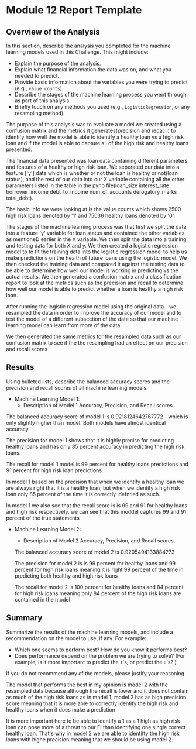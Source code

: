# Module 12 Report Template

## Overview of the Analysis

In this section, describe the analysis you completed for the machine learning models used in this Challenge. This might include:

* Explain the purpose of the analysis.
* Explain what financial information the data was on, and what you needed to predict.
* Provide basic information about the variables you were trying to predict (e.g., `value_counts`).
* Describe the stages of the machine learning process you went through as part of this analysis.
* Briefly touch on any methods you used (e.g., `LogisticRegression`, or any resampling method).

The purpose of this analysis was to evaluate a model we created using a confusion matrix and the metrics it generates(precision and recacll)
to identify how well the model is able to identify a healthy loan vs a high risk loan and if the model is able to capture
all of the high risk and healthy loans presented. 

The financial data presented was loan data containing different parameters and features of a healthy or high risk loan. We seperated our data into
a feature ['y'] data which is whether or not the loan is healthy or not(loan status), and the rest of our data into our X variable containing all the other
parameters listed in the table in the pynb file(loan_size	interest_rate	borrower_income	debt_to_income	num_of_accounts	derogatory_marks	total_debt).

The basic info we were looking at is the value counts which shows 2500 high risk loans denoted by '1' and 75036 healthy loans denoted by '0'.

The stages of the machine learning process was that first we split the data into a feature 'y' variable for loan status and contained the other variables
as mentioneD earlier in the X variable. We then split the data into a training and testing data for both X and y. We then created a logistic regression
model to to fit the training data into the logistic regression model to help us make predictions on the health of future loans using the logistic model. We then
checked the training data and compared it against the testing data to be able to determine how well our model is working in predicting vs the actual results.
We then generated a confusion matrix and a classification report to look at the metrics such as the precision and recall to determine how well our model
is able to predict whether a loan is healthy a high risk loan.

After running the logistic regression model using the original data - we resampled the data in order to improve the accuracy of our model and to
test the model of a different subsection of the data so that our machine learning model can learn from more of the data.

We then generated the same metrics for the resampled data such as our confusion matrix to see if the the resampling had an effect on our precision and
recall scores


## Results

Using bulleted lists, describe the balanced accuracy scores and the precision and recall scores of all machine learning models.

* Machine Learning Model 1:
  * Description of Model 1 Accuracy, Precision, and Recall scores.

The balanced accuracy score of model 1 is 0.9218124642767772 - which is only slightly higher than model. Both models have almost identical accuracy. 

The precision for model 1 shows that it is highly precise for predicting healthy loans and has only 85 percent accuracy in predicting the high risk loans. 

The recall for model 1 model is 99 percent for healthy loans predictions and 91 percent for high risk loan predictions.

In model 1 based on the precision that when we identify a healthy loan we are always right that it is a healthy loan, but when we identify a high risk loan only 
85 percent of the time it is correctly idefntied as such. 

In model 1 we also see that the recall score is is 99 and 91 for healthy loans and high risk respectively. we can see that this moddel captures 99 and 91 percent of the true statements


* Machine Learning Model 2:
  * Description of Model 2 Accuracy, Precision, and Recall scores.

  The balanced accuracy score of model 2 is 0.9205494133884273

  The precision for model 2 is is 99 percent for healthy loans and 99 percent for high risk loans meaning it is right 99 percent of the time in predicting both 
  healthy and high risk loans

  The recall for model 2 is 100 percent for healthy loans and 84 percent for high risk loans meaning only 84 percent of the high risk loans are contained in the model



## Summary

Summarize the results of the machine learning models, and include a recommendation on the model to use, if any. For example:
* Which one seems to perform best? How do you know it performs best?
* Does performance depend on the problem we are trying to solve? (For example, is it more important to predict the `1`'s, or predict the `0`'s? )

If you do not recommend any of the models, please justify your reasoning.

The model that performs the best in my opinion is model 2 with the resampled data because although the recall is lower and it does not contain as much of the
high risk loans as in model 1, model 2 has as high precision score meaning that it is more able to correctly identify the high risk and healthy loans
when it does make a prediction

It is more important here to be able to identify a 1 as a 1 high as high risk loan can pose more of a threat to our FI than identifying one single correct 
healthy loan. That's why in model 2 we are able to identifty the high risk loans with highe precision meaning that we should be using model 2. 


